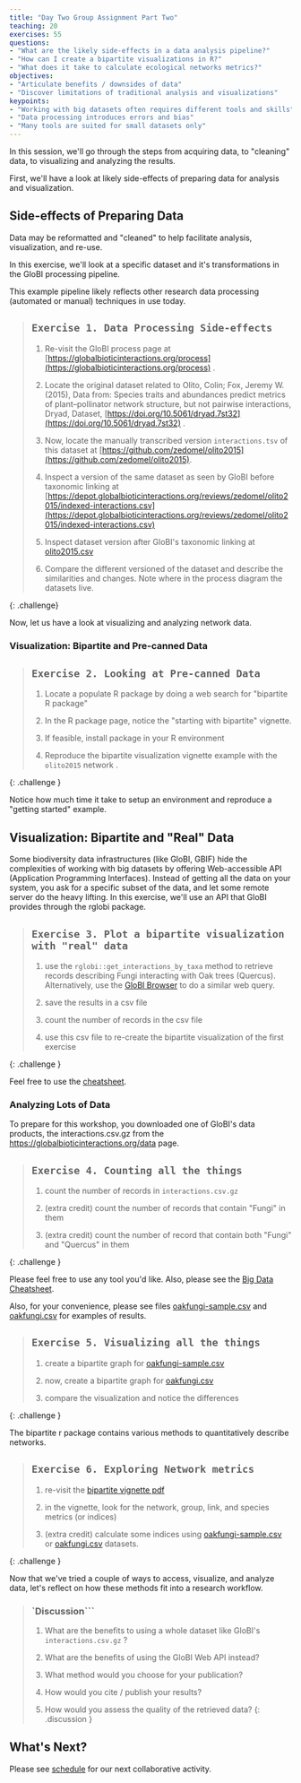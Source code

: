 ```yaml
---
title: "Day Two Group Assignment Part Two"
teaching: 20
exercises: 55
questions:
- "What are the likely side-effects in a data analysis pipeline?"
- "How can I create a bipartite visualizations in R?"
- "What does it take to calculate ecological networks metrics?"
objectives:
- "Articulate benefits / downsides of data"
- "Discover limitations of traditional analysis and visualizations"
keypoints:
- "Working with big datasets often requires different tools and skills"
- "Data processing introduces errors and bias"
- "Many tools are suited for small datasets only"
---
```


In this session, we'll go through the steps from acquiring data, to "cleaning" data, to visualizing and analyzing the results.

First, we'll have a look at likely side-effects of preparing data for analysis and visualization.

## Side-effects of Preparing Data 

Data may be reformatted and "cleaned" to help facilitate analysis, visualization, and re-use. 

In this exercise, we'll look at a specific dataset and it's transformations in the GloBI processing pipeline.

This example pipeline likely reflects other research data processing (automated or manual) techniques in use today. 


> ## `Exercise 1. Data Processing Side-effects`
>
>1. Re-visit the GloBI process page at [https://globalbioticinteractions.org/process](https://globalbioticinteractions.org/process) . 
>
>2. Locate the original dataset related to Olito, Colin; Fox, Jeremy W. (2015), Data from: Species traits and abundances predict metrics of plant–pollinator network structure, but not pairwise interactions, Dryad, Dataset, [https://doi.org/10.5061/dryad.7st32](https://doi.org/10.5061/dryad.7st32) . 
>
> 3. Now, locate the manually transcribed version ```interactions.tsv``` of this dataset at [https://github.com/zedomel/olito2015](https://github.com/zedomel/olito2015).
>
> 4. Inspect a version of the same dataset as seen by GloBI before taxonomic linking at [https://depot.globalbioticinteractions.org/reviews/zedomel/olito2015/indexed-interactions.csv](https://depot.globalbioticinteractions.org/reviews/zedomel/olito2015/indexed-interactions.csv) 
>
> 5. Inspect dataset version after GloBI's taxonomic linking at [olito2015.csv](../data/olito2015.csv)
>
>6. Compare the different versioned of the dataset and describe the similarities and changes. Note where in the process diagram the datasets live.
>
>
{: .challenge}


Now, let us have a look at visualizing and analyzing network data. 


### Visualization: Bipartite and Pre-canned Data


> ## `Exercise 2. Looking at Pre-canned Data` 
>
> 1. Locate a populate R package by doing a web search for "bipartite R package"
> 
> 2. In the R package page, notice the "starting with bipartite" vignette. 
>
> 3. If feasible, install package in your R environment
>
> 4. Reproduce the bipartite visualization vignette example with the ```olito2015``` network .
> 
{: .challenge }

Notice how much time it take to setup an environment and reproduce a "getting started" example. 


## Visualization: Bipartite and "Real" Data

Some biodiversity data infrastructures (like GloBI, GBIF) hide the complexities of working with big datasets by offering Web-accessible API (Application Programming Interfaces). Instead of getting all the data on your system, you ask for a specific subset of the data, and let some remote server do the heavy lifting. In this exercise, we'll use an API that GloBI provides through the rglobi package.

> ## `Exercise 3. Plot a bipartite visualization with "real" data`
> 
> 1. use the ```rglobi::get_interactions_by_taxa``` method to retrieve records describing Fungi interacting with Oak trees (Quercus). Alternatively, use the [GloBI Browser](https://globalbioticinteractions.org/browse) to do a similar web query.
> 
> 2. save the results in a csv file 
> 
> 3. count the number of records in the csv file
> 
> 4. use this csv file to re-create the bipartite visualization of the first exercise
>
{: .challenge }

Feel free to use the [cheatsheet](../code/cheatsheet.Rmd).

### Analyzing Lots of Data

To prepare for this workshop, you downloaded one of GloBI's data products, the interactions.csv.gz from the https://globalbioticinteractions.org/data page.


> ## `Exercise 4. Counting all the things`
>
> 1. count the number of records in ```interactions.csv.gz```
>
> 2. (extra credit) count the number of records that contain "Fungi" in them 
>
> 3. (extra credit) count the number of record that contain both "Fungi" and "Quercus" in them
>
{: .challenge }

Please feel free to use any tool you'd like. Also, please see the [Big Data Cheatsheet](../code/cheatsheet.txt). 

Also, for your convenience, please see files [oakfungi-sample.csv](../data/oakfungi-sample.csv) and [oakfungi.csv](../data/oakfungi.csv) for examples of results. 


> ## `Exercise 5. Visualizing all the things`
>
> 1. create a bipartite graph for [oakfungi-sample.csv](../data/oakfungi-sample.csv)
>
> 2. now, create a bipartite graph for [oakfungi.csv](../data/oakfungi.csv)
>
> 3. compare the visualization and notice the differences
>
{: .challenge }

The bipartite r package contains various methods to quantitatively describe networks. 


> ## `Exercise 6. Exploring Network metrics `
>
> 1. re-visit the [bipartite vignette pdf](https://cran.r-project.org/web/packages/bipartite/vignettes/Intro2bipartite.pdf) 
> 
> 2. in the vignette, look for the network, group, link, and species metrics (or indices)
>
> 3. (extra credit) calculate some indices using [oakfungi-sample.csv](../data/oakfungi-sample.csv) or [oakfungi.csv](../data/oakfungi.csv) datasets. 
>
{: .challenge }

Now that we've tried a couple of ways to access, visualize, and analyze data, let's reflect on how these methods fit into a research workflow. 

> ### `Discussion```
>
> 1. What are the benefits to using a whole dataset like GloBI's ```interactions.csv.gz``` ? 
>
> 2. What are the benefits of using the GloBI Web API instead? 
>
> 3. What method would you choose for your publication?
>
> 4. How would you cite / publish your results?
>
> 5. How would you assess the quality of the retrieved data?
{: .discussion }


## What's Next?

Please see [schedule](../#schedule) for our next collaborative activity. 
